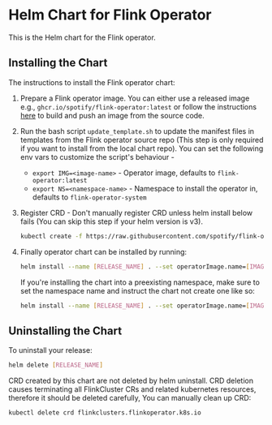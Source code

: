 # Helm Chart for Flink Operator

This is the Helm chart for the Flink operator.

## Installing the Chart

The instructions to install the Flink operator chart:

1. Prepare a Flink operator image. You can either use a released image e.g., `ghcr.io/spotify/flink-operator:latest` or follow the instructions [here](https://github.com/spotify/flink-on-k8s-operator/blob/master/docs/developer_guide.md#build-and-push-the-operator-image) to build and push an image from the source code.

2. Run the bash script `update_template.sh` to update the manifest files in templates from the Flink operator source repo (This step is only required if you want to install from the local chart repo).
    You can set the following env vars to customize the script's behaviour -
    * `export IMG=<image-name>` - Operator image, defaults to `flink-operator:latest`
    * `export NS=<namespace-name>` - Namespace to install the operator in, defaults to `flink-operator-system`

3. Register CRD - Don't manually register CRD unless helm install below fails (You can skip this step if your helm version is v3).

    ```bash
    kubectl create -f https://raw.githubusercontent.com/spotify/flink-on-k8s-operator/master/config/crd/bases/flinkoperator.k8s.io_flinkclusters.yaml
    ```

4. Finally operator chart can be installed by running:

    ```bash
    helm install --name [RELEASE_NAME] . --set operatorImage.name=[IMAGE_NAME]
    ```

    If you're installing the chart into a preexisting namespace, make sure to set the namespace name and instruct the chart not create one like so:

    ```bash
    helm install --name [RELEASE_NAME] . --set operatorImage.name=[IMAGE_NAME],flinkOperatorNamespace.name=[NAMESPACE_NAME]
    ```
## Uninstalling the Chart

To uninstall your release:

  ```bash
  helm delete [RELEASE_NAME]
  ```

CRD created by this chart are not deleted by helm uninstall. CRD deletion causes terminating all FlinkCluster CRs and related kubernetes resources, therefore it should be deleted carefully, You can manually clean up CRD:

  ```bash
  kubectl delete crd flinkclusters.flinkoperator.k8s.io
  ```
